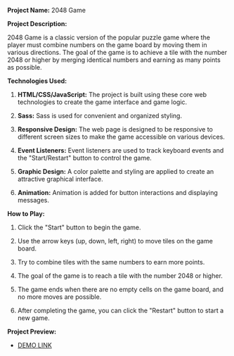 **Project Name:** 2048 Game

**Project Description:**

2048 Game is a classic version of the popular puzzle game where the player must combine numbers on the game board by moving them in various directions. The goal of the game is to achieve a tile with the number 2048 or higher by merging identical numbers and earning as many points as possible.

**Technologies Used:**

1. **HTML/CSS/JavaScript:** The project is built using these core web technologies to create the game interface and game logic.

2. **Sass:** Sass is used for convenient and organized styling.

3. **Responsive Design:** The web page is designed to be responsive to different screen sizes to make the game accessible on various devices.

4. **Event Listeners:** Event listeners are used to track keyboard events and the "Start/Restart" button to control the game.

5. **Graphic Design:** A color palette and styling are applied to create an attractive graphical interface.

6. **Animation:** Animation is added for button interactions and displaying messages.

**How to Play:**

1. Click the "Start" button to begin the game.

2. Use the arrow keys (up, down, left, right) to move tiles on the game board.

3. Try to combine tiles with the same numbers to earn more points.

4. The goal of the game is to reach a tile with the number 2048 or higher.

5. The game ends when there are no empty cells on the game board, and no more moves are possible.

6. After completing the game, you can click the "Restart" button to start a new game.

**Project Preview:**
  - [DEMO LINK](https://dmytro-popovych.github.io/game-2048/)
